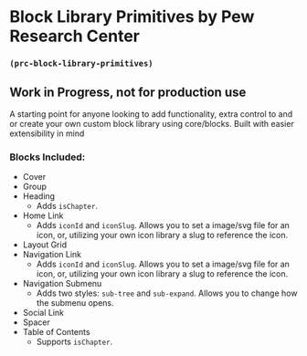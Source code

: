 # Block Library Primitives by Pew Research Center
### `(prc-block-library-primitives)`
## Work in Progress, not for production use

A starting point for anyone looking to add functionality, extra control to and or create your own custom block library using core/blocks. Built with easier extensibility in mind

### Blocks Included:
- Cover
- Group
- Heading
  - Adds `isChapter`.
- Home Link
  - Adds `iconId` and `iconSlug`. Allows you to set a image/svg file for an icon, or, utilizing your own icon library a slug to reference the icon.
- Layout Grid
- Navigation Link
  - Adds `iconId` and `iconSlug`. Allows you to set a image/svg file for an icon, or, utilizing your own icon library a slug to reference the icon.
- Navigation Submenu
  - Adds two styles: `sub-tree` and `sub-expand`. Allows you to change how the submenu opens.
- Social Link
- Spacer
- Table of Contents
  - Supports `isChapter`.
